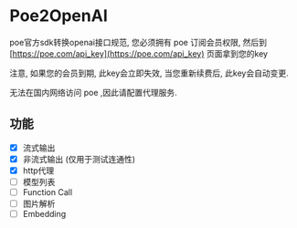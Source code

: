 # Poe2OpenAI

poe官方sdk转换openai接口规范, 您必须拥有 poe 订阅会员权限, 然后到 [https://poe.com/api_key](https://poe.com/api_key) 页面拿到您的key   

注意, 如果您的会员到期, 此key会立即失效, 当您重新续费后, 此key会自动变更.   

无法在国内网络访问 poe ,因此请配置代理服务.

## 功能

- [x] 流式输出
- [x] 非流式输出 (仅用于测试连通性)
- [x] http代理
- [ ] 模型列表
- [ ] Function Call
- [ ] 图片解析
- [ ] Embedding